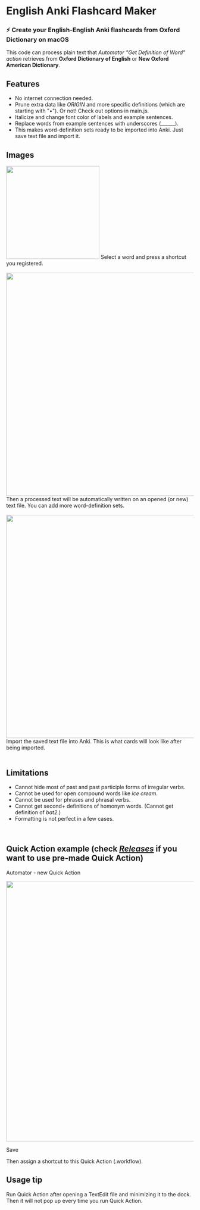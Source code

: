 # English Anki Flashcard Maker

### ⚡️ Create your English-English Anki flashcards from Oxford Dictionary on macOS
  
This code can process plain text that *Automator "Get Definition of Word" action* retrieves from **Oxford Dictionary of English** or **New Oxford American Dictionary**.

## Features
- No internet connection needed.
- Prune extra data like *ORIGIN* and more specific definitions (which are starting with "•"). Or not! Check out options in main.js.
- Italicize and change font color of labels and example sentences.  
- Replace words from example sentences with underscores (______).
- This makes word-definition sets ready to be imported into Anki. Just save text file and import it.

## Images
<img src="https://github.com/SeungwooChoe/macOS-system-dictionary-retriever/blob/main/images/1.png" width="250">  
Select a word and press a shortcut you registered.
<br/>
<br/>
<img src="https://github.com/SeungwooChoe/macOS-system-dictionary-retriever/blob/main/images/2.png" width="600">  
Then a processed text will be automatically written on an opened (or new) text file. You can add more word-definition sets.
<br/>
<br/>
<img src="https://github.com/SeungwooChoe/macOS-system-dictionary-retriever/blob/main/images/3.png" width="600">  
Import the saved text file into Anki. This is what cards will look like after being imported.
<br/>
<br/>
  
## Limitations
- Cannot hide most of past and past participle forms of irregular verbs.
- Cannot be used for open compound words like *ice cream*.
- Cannot be used for phrases and phrasal verbs.
- Cannot get second+ definitions of homonym words. (Cannot get definition of *bat2*.)
- Formatting is not perfect in a few cases.
<br/>

## Quick Action example (check *[Releases](https://github.com/SeungwooChoe/English-Anki-flashcard-maker/releases)* if you want to use pre-made Quick Action)
  
Automator - new Quick Action  
  
<img src="https://github.com/SeungwooChoe/macOS-system-dictionary-retriever/blob/main/images/4.png" width="700">  
  
Save
  
Then assign a shortcut to this Quick Action (.workflow).
  
## Usage tip
Run Quick Action after opening a TextEdit file and minimizing it to the dock. Then it will not pop up every time you run Quick Action.